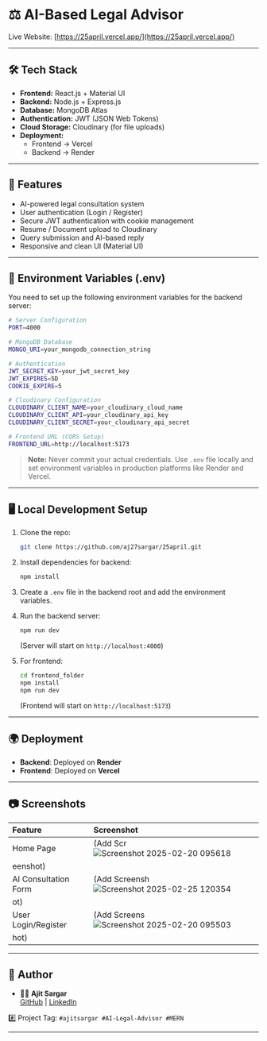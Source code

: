 # ⚖️ AI-Based Legal Advisor

Live Website: [https://25april.vercel.app/](https://25april.vercel.app/)

---

## 🛠 Tech Stack

- **Frontend:** React.js + Material UI
- **Backend:** Node.js + Express.js
- **Database:** MongoDB Atlas
- **Authentication:** JWT (JSON Web Tokens)
- **Cloud Storage:** Cloudinary (for file uploads)
- **Deployment:** 
  - Frontend → Vercel
  - Backend → Render

---

## 🚀 Features

- AI-powered legal consultation system
- User authentication (Login / Register)
- Secure JWT authentication with cookie management
- Resume / Document upload to Cloudinary
- Query submission and AI-based reply
- Responsive and clean UI (Material UI)

---

## 🔐 Environment Variables (.env)

You need to set up the following environment variables for the backend server:

```bash
# Server Configuration
PORT=4000

# MongoDB Database
MONGO_URI=your_mongodb_connection_string

# Authentication
JWT_SECRET_KEY=your_jwt_secret_key
JWT_EXPIRES=5D
COOKIE_EXPIRE=5

# Cloudinary Configuration
CLOUDINARY_CLIENT_NAME=your_cloudinary_cloud_name
CLOUDINARY_CLIENT_API=your_cloudinary_api_key
CLOUDINARY_CLIENT_SECRET=your_cloudinary_api_secret

# Frontend URL (CORS Setup)
FRONTEND_URL=http://localhost:5173
```

> **Note:** Never commit your actual credentials. Use `.env` file locally and set environment variables in production platforms like Render and Vercel.

---

## 🖥️ Local Development Setup

1. Clone the repo:
   ```bash
   git clone https://github.com/aj27sargar/25april.git
   ```

2. Install dependencies for backend:
   ```bash
   npm install
   ```

3. Create a `.env` file in the backend root and add the environment variables.

4. Run the backend server:
   ```bash
   npm run dev
   ```
   (Server will start on `http://localhost:4000`)

5. For frontend:
   ```bash
   cd frontend_folder
   npm install
   npm run dev
   ```
   (Frontend will start on `http://localhost:5173`)

---

## 🌍 Deployment

- **Backend**: Deployed on **Render**  
- **Frontend**: Deployed on **Vercel**

---

## 📷 Screenshots

| Feature | Screenshot |
|:--------|:------------|
| Home Page | (Add Scr![Screenshot 2025-02-20 095618](https://github.com/user-attachments/assets/3c3100e4-ea58-495f-937e-cbd949306c4f)
eenshot) |
| AI Consultation Form | (Add Screensh![Screenshot 2025-02-25 120354](https://github.com/user-attachments/assets/f5745f8c-875b-4934-aa85-1f86b5051596)
ot) |
| User Login/Register | (Add Screens![Screenshot 2025-02-20 095503](https://github.com/user-attachments/assets/9816d1be-57e3-4018-a445-0841b2dba2c2)
hot) |

---

## 🙌 Author

- 👨‍💻 **Ajit Sargar**  
  [GitHub](https://github.com/aj27sargar) | [LinkedIn](https://www.linkedin.com/in/ajit-sargar-495a1a253/)

#️⃣ Project Tag: `#ajitsargar #AI-Legal-Advisor #MERN`

---
```
